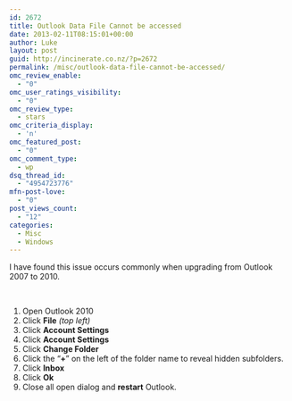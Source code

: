```yaml
---
id: 2672
title: Outlook Data File Cannot be accessed
date: 2013-02-11T08:15:01+00:00
author: Luke
layout: post
guid: http://incinerate.co.nz/?p=2672
permalink: /misc/outlook-data-file-cannot-be-accessed/
omc_review_enable:
  - "0"
omc_user_ratings_visibility:
  - "0"
omc_review_type:
  - stars
omc_criteria_display:
  - 'n'
omc_featured_post:
  - "0"
omc_comment_type:
  - wp
dsq_thread_id:
  - "4954723776"
mfn-post-love:
  - "0"
post_views_count:
  - "12"
categories:
  - Misc
  - Windows
---
```

I have found this issue occurs commonly when upgrading from Outlook 2007 to 2010.

&nbsp;

  1. Open Outlook 2010
  2. Click **File** _(top left)_
  3. Click **Account Settings**
  4. Click **Account Settings**
  5. Click **Change Folder**
  6. Click the “**+**” on the left of the folder name to reveal hidden subfolders.
  7. Click **Inbox**
  8. Click **Ok**
  9. Close all open dialog and **restart** Outlook.